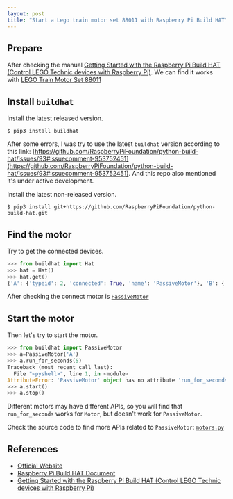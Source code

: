 ```yaml
---
layout: post
title: "Start a Lego train motor set 88011 with Raspberry Pi Build HAT"
---
```


## Prepare

After checking the manual [Getting Started with the Raspberry Pi Build HAT (Control LEGO Technic devices with Raspberry Pi)](/attachents/raspberry-pi/getting-started-buildhat.pdf).
We can find it works with [LEGO Train Motor Set 88011](https://www.brickowl.com/catalog/lego-train-motor-set-88011)

## Install `buildhat`

Install the latest released version.

```
$ pip3 install buildhat
```

After some errors, I was try to use the latest `buildhat` version according to this link: [https://github.com/RaspberryPiFoundation/python-build-hat/issues/93#issuecomment-953752451](https://github.com/RaspberryPiFoundation/python-build-hat/issues/93#issuecomment-953752451).
And this repo also mentioned it's under active development.

Install the latest non-released version.

```
$ pip3 install git+https://github.com/RaspberryPiFoundation/python-build-hat.git
```

## Find the motor

Try to get the connected devices.

```py
>>> from buildhat import Hat
>>> hat = Hat()
>>> hat.get()
{'A': {'typeid': 2, 'connected': True, 'name': 'PassiveMotor'}, 'B': {'typeid': -1, 'connected': False, 'name': 'Disconnected'}, 'C': {'typeid': -1, 'connected': False, 'name': 'Disconnected'}, 'D': {'typeid': -1, 'connected': False, 'name': 'Disconnected'}}
```

After checking the connect motor is [`PassiveMotor`](https://github.com/RaspberryPiFoundation/python-build-hat/blob/main/buildhat/motors.py)

## Start the motor

Then let's try to start the motor.

```py
>>> from buildhat import PassiveMotor
>>> a=PassiveMotor('A')
>>> a.run_for_seconds(5)
Traceback (most recent call last):
  File "<pyshell>", line 1, in <module>
AttributeError: 'PassiveMotor' object has no attribute 'run_for_seconds'
>>> a.start()
>>> a.stop()
```

Different motors may have different APIs, so you will find that `run_for_seconds` works for `Motor`, but doesn't work for `PassiveMotor`.

Check the source code to find more APIs related to `PassiveMotor`: [`motors.py`](https://github.com/RaspberryPiFoundation/python-build-hat/blob/main/buildhat/motors.py)

## References

- [Official Website](https://www.raspberrypi.com/products/build-hat/)
- [Raspberry Pi Build HAT Document](https://buildhat.readthedocs.io/en/latest/buildhat/hat.html)
- [Getting Started with the Raspberry Pi Build HAT (Control LEGO Technic devices with Raspberry Pi)](https://cdn-shop.adafruit.com/product-files/5287/getting-started-buildhat.pdf)
